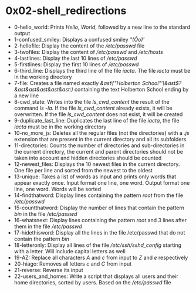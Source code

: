 # 0x02-shell_redirections
* 0-hello_world: Prints *Hello, World*, followed by a new line to the standard output
* 1-confused_smiley: Displays a confused smiley *"(Ôo)'*
* 2-hellofile: Display the content of the */etc/passwd* file
* 3-twofiles: Display the content of */etc/passwd* and */etc/hosts*
* 4-lastlines: Display the last 10 lines of */etc/passwd*
* 5-firstlines: Display the first 10 lines of */etc/passwd*
* 6-third_line: Displays the third line of the file *iacta*. The file *iacta* must be in the working directory
* 7-file: Creates a file named exactly *\&ast\\'"Holberton School"\'\\&ast$\?\&ast\&ast\&ast\&ast\&ast:)* containing the text Holberton School ending by a new line
* 8-cwd_state: Writes into the file *ls_cwd_content* the result of the command *ls -la*. If the file *ls_cwd_content* already exists, it will be overwritten. If the file *ls_cwd_content* does not exist, it will be created
* 9-duplicate_last_line: Duplicates the last line of the file *iacta*, the file *iacta* must be in the working directory
* 10-no_more_js: Deletes all the regular files (not the directories) with a *.js* extension that are present in the current directory and all its subfolders
* 11-directories: Counts the number of directories and sub-directories in the current directory, the current and parent directories should not be taken into account and hidden directories should be counted
* 12-newest_files: Displays the 10 newest files in the current directory. One file per line and sorted from the newest to the oldest
* 13-unique: Takes a list of words as input and prints only words that appear exactly once. Input format one line, one word. Output format one line, one word. Words will be sorted
* 14-findthatword: Display lines containing the pattern *root* from the file */etc/passwd*
* 15-countthatword: Display the number of lines that contain the pattern *bin* in the file */etc/passwd*
* 16-whatsnext: Display lines containing the pattern *root* and 3 lines after them in the file */etc/passwd*
* 17-hidethisword: Display all the lines in the file /etc/passwd that do not contain the pattern *bin*
* 18-letteronly: Display all lines of the file */etc/ssh/sshd_config* starting with a letter. Will include capital letters as well
* 19-AZ: Replace all characters *A* and *c* from input to *Z* and *e* respectively
* 20-hiago: Removes all letters *c* and *C* from input
* 21-reverse: Reverse its input
* 22-users_and_homes: Write a script that displays all users and their home directories, sorted by users. Based on the */etc/passwd* file